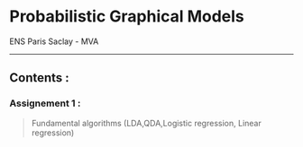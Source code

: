 # Probabilistic Graphical Models 
ENS Paris Saclay - MVA

--- 
## Contents :

### Assignement 1 :
> Fundamental algorithms (LDA,QDA,Logistic regression, Linear regression)

